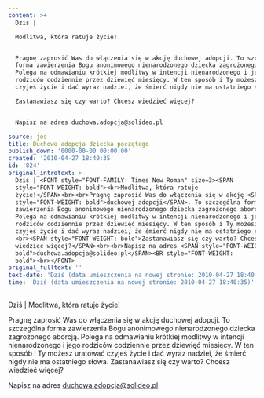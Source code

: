 ```yaml
---
content: >+
  Dziś | 

  Modlitwa, która ratuje życie!


  Pragnę zaprosić Was do włączenia się w akcję duchowej adopcji. To szczególna
  forma zawierzenia Bogu anonimowego nienarodzonego dziecka zagrożonego aborcją.
  Polega na odmawianiu krótkiej modlitwy w intencji nienarodzonego i jego
  rodziców codziennie przez dziewięć miesięcy. W ten sposób i Ty możesz uratować
  czyjeś życie i dać wyraz nadziei, że śmierć nigdy nie ma ostatniego słowa. 

  Zastanawiasz się czy warto? Chcesz wiedzieć więcej?


  Napisz na adres duchowa.adopcja@solideo.pl

source: jos
title: Duchowa adopcja dziecka poczętego
publish_down: '0000-00-00 00:00:00'
created: '2010-04-27 18:40:35'
id: '824'
original_introtext: >-
  Dziś | <FONT style="FONT-FAMILY: Times New Roman" size=3><SPAN
  style="FONT-WEIGHT: bold"><br>Modlitwa, która ratuje
  życie!</SPAN><br><br>Pragnę zaprosić Was do włączenia się w akcję <SPAN
  style="FONT-WEIGHT: bold">duchowej adopcji</SPAN>. To szczególna forma
  zawierzenia Bogu anonimowego nienarodzonego dziecka zagrożonego aborcją.
  Polega na odmawianiu krótkiej modlitwy w intencji nienarodzonego i jego
  rodziców codziennie przez dziewięć miesięcy. W ten sposób i Ty możesz uratować
  czyjeś życie i dać wyraz nadziei, że śmierć nigdy nie ma ostatniego słowa.
  <br><SPAN style="FONT-WEIGHT: bold">Zastanawiasz się czy warto? Chcesz
  wiedzieć więcej?</SPAN><br><br>Napisz na adres <SPAN style="FONT-WEIGHT:
  bold">duchowa.adopcja@solideo.pl</SPAN><BR style="FONT-WEIGHT:
  bold"><br></FONT>
original_fulltext: ''
text-date: 'Dziś (data umieszczenia na nowej stronie: 2010-04-27 18:40:35)'
time: 'Dziś (data umieszczenia na nowej stronie: 2010-04-27 18:40:35)'
---
```

Dziś | 
Modlitwa, która ratuje życie!

Pragnę zaprosić Was do włączenia się w akcję duchowej adopcji. To szczególna forma zawierzenia Bogu anonimowego nienarodzonego dziecka zagrożonego aborcją. Polega na odmawianiu krótkiej modlitwy w intencji nienarodzonego i jego rodziców codziennie przez dziewięć miesięcy. W ten sposób i Ty możesz uratować czyjeś życie i dać wyraz nadziei, że śmierć nigdy nie ma ostatniego słowa. 
Zastanawiasz się czy warto? Chcesz wiedzieć więcej?

Napisz na adres duchowa.adopcja@solideo.pl



<!--{{json:{"created_date":"2010-04-27 18:40:35","publish_down":"0000-00-00 00:00:00","id":"824"}}}-->